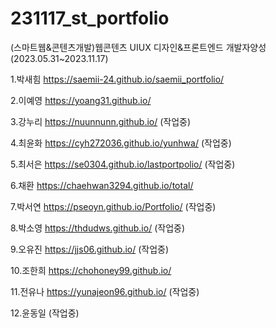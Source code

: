 # 231117_st_portfolio
(스마트웹&콘텐츠개발)웹콘텐츠 UIUX 디자인&프론트엔드 개발자양성(2023.05.31~2023.11.17)

1.박새힘 https://saemii-24.github.io/saemii_portfolio/

2.이예영 https://yoang31.github.io/

3.강누리 https://nuunnunn.github.io/ (작업중)

4.최윤화 https://cyh272036.github.io/yunhwa/ (작업중)

5.최서은 https://se0304.github.io/lastportpolio/ (작업중)

6.채환 https://chaehwan3294.github.io/total/

7.박서연 https://pseoyn.github.io/Portfolio/ (작업중)

8.박소영 https://thdudws.github.io/ (작업중)

9.오유진 https://jjs06.github.io/ (작업중)

10.조한희 https://chohoney99.github.io/

11.전유나 https://yunajeon96.github.io/ (작업중)

12.윤동일 (작업중)